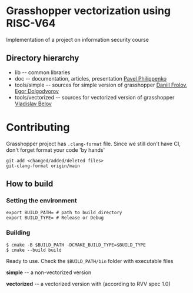 # Grasshopper vectorization using RISC-V64
Implementation of a project on information security course

## Directory hierarchy

* lib -- common libraries 
* doc -- documentation, articles, presentation [Pavel Philippenko](https://github.com/pavel-collab)
* tools/simple -- sources for simple version of grasshopper [Daniil Frolov](https://github.com/Exactlywb), [Egor Dolgodvorov](https://github.com/Krym4s)
* tools/vectorized -- sources for vectorized version of grasshopper [Vladislav Belov](https://github.com/kolobabka)

# Contributing

Grasshopper project has `.clang-format` file. Since we still don't have CI, don't forget format your code 'by hands' 

```
git add <changed/added/deleted files>
git-clang-format origin/main
``` 

## How to build

### Setting the environment
```
export BUILD_PATH= # path to build directory
export BUILD_TYPE= # Release or Debug
``` 

### Building
```
$ cmake -B $BUILD_PATH -DCMAKE_BUILD_TYPE=$BUILD_TYPE
$ cmake --build build
```

Ready to use. Check the `$BUILD_PATH/bin` folder with executable files 

**simple** -- a non-vectorized version 

**vectorized** -- a vectorized version with (according to RVV spec 1.0)
